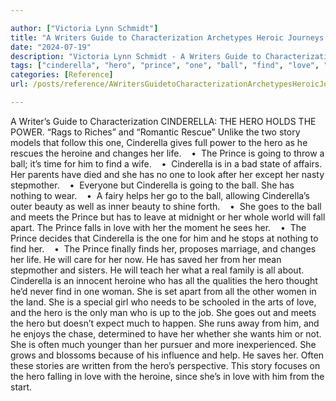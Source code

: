 ```yaml
---

author: ["Victoria Lynn Schmidt"]
title: "A Writers Guide to Characterization Archetypes Heroic Journeys and Other Elements of Dynamic Character Development - part0010_split_080.html"
date: "2024-07-19"
description: "Victoria Lynn Schmidt - A Writers Guide to Characterization Archetypes Heroic Journeys and Other Elements of Dynamic Character Development"
tags: ["cinderella", "hero", "prince", "one", "ball", "find", "love", "story", "heroine", "go", "power", "rescue", "change", "life", "going", "stepmother", "nothing", "help", "beauty", "meet", "fall", "apart", "woman", "much", "often"]
categories: [Reference]
url: /posts/reference/AWritersGuidetoCharacterizationArchetypesHeroicJourneysandOtherElementsofDynamicCharacterDevelopment-part0010split080html

---
```



A Writer’s Guide to Characterization
CINDERELLA: THE HERO HOLDS THE POWER.
“Rags to Riches” and “Romantic Rescue”
Unlike the two story models that follow this one, Cinderella gives full power to the hero as he rescues the heroine and changes her life.
   •  The Prince is going to throw a ball; it’s time for him to find a wife.
   •  Cinderella is in a bad state of affairs. Her parents have died and she has no one to look after her except her nasty stepmother.
   •  Everyone but Cinderella is going to the ball. She has nothing to wear.
   •  A fairy helps her go to the ball, allowing Cinderella’s outer beauty as well as inner beauty to shine forth.
   •  She goes to the ball and meets the Prince but has to leave at midnight or her whole world will fall apart. The Prince falls in love with her the moment he sees her.
   •  The Prince decides that Cinderella is the one for him and he stops at nothing to find her.
   •  The Prince finally finds her, proposes marriage, and changes her life. He will care for her now. He has saved her from her mean stepmother and sisters. He will teach her what a real family is all about.
Cinderella is an innocent heroine who has all the qualities the hero thought he’d never find in one woman. She is set apart from all the other women in the land. She is a special girl who needs to be schooled in the arts of love, and the hero is the only man who is up to the job.
She goes out and meets the hero but doesn’t expect much to happen. She runs away from him, and he enjoys the chase, determined to have her whether she wants him or not. She is often much younger than her pursuer and more inexperienced. She grows and blossoms because of his influence and help. He saves her. Often these stories are written from the hero’s perspective.
This story focuses on the hero falling in love with the heroine, since she’s in love with him from the start.
